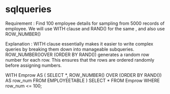 # sqlqueries


Requirement : Find 100 employee details for sampling from 5000 records of employee.
We will use WITH clause and RAND() for the same , and also use ROW_NUMBER()

Explanation : WITH clause essentially makes it easier to write complex queries by breaking them down into manageable subqueries.  
              ROW_NUMBER()OVER (ORDER BY RAND()) generates a random row number for each row. This ensures that the rows are ordered randomly before assigning numbers.

WITH Emprow AS (
    SELECT *,
           ROW_NUMBER() OVER (ORDER BY RAND()) AS row_num
    FROM EMPLOYEETABLE
)
SELECT *
FROM Emprow
WHERE row_num <= 100;

